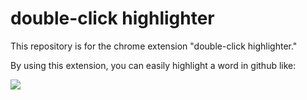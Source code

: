 # double-click highlighter

This repository is for the chrome extension "double-click highlighter."

By using this extension, you can easily highlight a word in github like:

<img src=https://user-images.githubusercontent.com/13075245/98436204-f3527380-211c-11eb-9ab2-016ecf9d39d0.gif>
